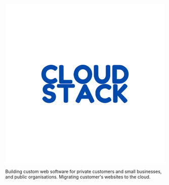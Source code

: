 <img src="/assets/1.svg" alt="Logo" />

Building custom web software for private customers and small businesses, and public organisations. Migrating customer's websites to the cloud.  
